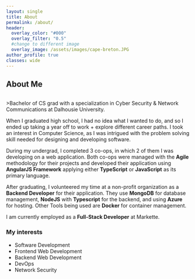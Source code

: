 ```yaml
---
layout: single
title: About
permalink: /about/
header:
  overlay_color: "#000"
  overlay_filter: "0.5"
  #change to different image
  overlay_image: /assets/images/cape-breton.JPG
author_profile: true
classes: wide
---
```


## About Me

<figure style="width: 30%; " class="align-right">
  <img src="{{ site.url }}{{ baseurl }}/assets/images/sunset.JPG" alt="">
</figure>
>Bachelor of CS grad with a specialization in Cyber Security & Network Communications at Dalhousie University.

When I graduated high school, I had no idea what I wanted to do, and so I ended up taking a year off to work + explore different career paths. I took an interest in Computer Science, as I was intrigued with the problem solving skill needed for designing and developing software.

During my undergrad, I completed 3 co-ops, in which 2 of them I was developing on a web application. Both co-ops were managed with the **Agile** methodology for their projects and developed their application using **AngularJS Framework** applying either **TypeScript** or **JavaScript** as its primary language.

After graduating, I volunteered my time at a non-profit organization as a **Backend Developer** for their application. They use **MongoDB** for database management, **NodeJS** with **Typescript** for the backend, and using **Azure** for hosting. Other Tools being used are **Docker** for container management.

I am currently employed as a **Full-Stack Developer** at Markette.
### My interests

- Software Development
- Frontend Web Development
- Backend Web Development
- DevOps
- Network Security
